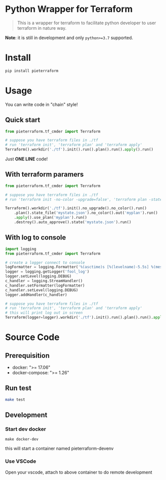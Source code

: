 # Python Wrapper for Terraform

> This is a wrapper for terraform to facilitate python developer to user terraform in nature way.

**Note**: it is still in development and only `python>=3.7` supported.

# Install

```bash
pip install pieterraform
```

# Usage
You can write code in "chain" style!

## Quick start
```py
from pieterraform.tf_cmder import Terraform

# suppose you have terraform files in ./tf
# run 'terraform init', 'terraform plan' and 'terraform apply'
Terraform().workdir('./tf').init().run().plan().run().apply().run()
```
Just **ONE LINE** code!

## With terraform paramers
```py
from pieterraform.tf_cmder import Terraform

# suppose you have terraform files in ./tf
# run 'terraform init -no-color -upgrade=false', 'terraform plan -state mystate.json -no-color', 'terraform apply myplan' and 'terraform destroy -auto-approve -state mystate.json'

Terraform().workdir('./tf').init().no_upgrade().no_color().run()
    .plan().state_file('mystate.json').no_color().out('myplan').run()
    .apply().use_plan('myplan').run()
    .destroy().auto_approve().state('mystate.json').run()
```

## With log to console
```py
import logging
from pieterraform.tf_cmder import Terraform

# create a logger connect to console
logFormatter = logging.Formatter('%(asctime)s [%(levelname)-5.5s] %(message)s')
logger = logging.getLogger('fool_log')
logger.setLevel(logging.DEBUG)
c_handler = logging.StreamHandler()
c_handler.setFormatter(logFormatter)
c_handler.setLevel(logging.DEBUG)
logger.addHandler(c_handler)

# suppose you have terraform files in ./tf
# run 'terraform init', 'terraform plan' and 'terraform apply'
# this will print log out in screen
Terraform(logger=logger).workdir('./tf').init().run().plan().run().apply().run()
```

# Source Code

## Prerequisition
* docker: ">= 17.06"
* docker-compose: ">= 1.26"

## Run test
```bash
make test
```

## Development

### Start dev docker
```
make docker-dev
```
this will start a container named pieterraform-devenv

### Use VSCode
Open your vscode, attach to above container to do remote development
